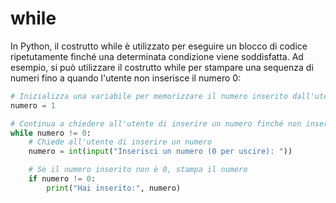 # while
In Python, il costrutto while è utilizzato per eseguire un blocco di codice ripetutamente finché una determinata condizione viene soddisfatta. Ad esempio, si può utilizzare il costrutto while per stampare una sequenza di numeri fino a quando l'utente non inserisce il numero 0:

```python
# Inizializza una variabile per memorizzare il numero inserito dall'utente
numero = 1

# Continua a chiedere all'utente di inserire un numero finché non inserisce 0
while numero != 0:
    # Chiede all'utente di inserire un numero
    numero = int(input("Inserisci un numero (0 per uscire): "))

    # Se il numero inserito non è 0, stampa il numero
    if numero != 0:
        print("Hai inserito:", numero)
```